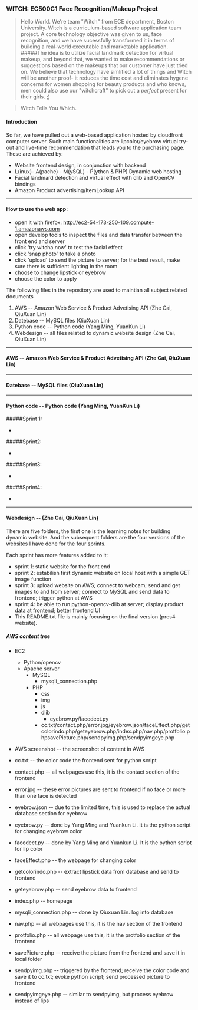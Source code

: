 ### WITCH: EC500C1 Face Recognition/Makeup Project

> Hello World. We're team "Witch" from ECE department, Boston University.
Witch is a curriculum-based software application team project. A core technology objective was given to us, face recognition, and we have sucessfully transformed it in terms of building a real-world executable and marketable application. 
#####The idea is to utilize facial landmark detection for virtual makeup, and beyond that, we wanted to make recommendations or suggestions based on the makeups that our customer have just tried on. We believe that technology have simlified a lot of things and Witch will be another proof- it reduces the time cost and eliminates hygene concerns for women shopping for beauty products and who knows, men could also use our "witchcraft" to pick out a *perfect* present for their girls. ;)

>Witch Tells You Which. 


#### Introduction
So far, we have pulled out a web-based application hosted by cloudfront computer server. Such main functionalities are
lipcolor/eyebrow virtual try-out and live-time recommendation that leads you to the purchasing page. These are achieved by:

* Website frontend design, in conjunction with backend 
* L(inux)- A(pache) - M(ySQL) - P(ython & PHP) Dynamic web hosting
* Facial landmard detection and virtual effect  with dlib and OpenCV bindings
* Amazon Product advertising/ItemLookup API

--------------------------------------------------------------------------------------
#### How to use the web app:
* open it with firefox: http://ec2-54-173-250-109.compute-1.amazonaws.com
* open develop tools to inspect the files and data transfer between the front end and server
* click 'try witcha now' to test the facial effect
* click 'snap photo' to take a photo
* click 'upload' to send the picture to server; for the best result, make sure there is sufficient lighting in the room
* choose to change lipstick or eyebrow
* choose the color to apply

The following files in the repository are used to maintian all subject related documents

1. AWS -- Amazon Web Service & Product Advetising API (Zhe Cai, QiuXuan Lin)
2. Datebase -- MySQL files (QiuXuan Lin)
3. Python code -- Python code (Yang Ming, YuanKun Li)
4. Webdesign -- all files related to dynamic website design (Zhe Cai, QiuXuan Lin)


--------------------------------------------------------------------------------------
#### AWS -- Amazon Web Service & Product Advetising API (Zhe Cai, QiuXuan Lin)

--------------------------------------------------------------------------------------
#### Datebase -- MySQL files (QiuXuan Lin)

--------------------------------------------------------------------------------------
#### Python code -- Python code (Yang Ming, YuanKun Li)

#####Sprint 1:

* 

#####Sprint2:

* 

#####Sprint3:

* 

#####Sprint4:

* 




--------------------------------------------------------------------------------------
#### Webdesign -- (Zhe Cai, QiuXuan Lin)

There are five folders, the first one is the learning notes for building dynamic website. And the subsequent folders are the four versions of the websites I have done for the four sprints.

Each sprint has more features added to it:

* sprint 1: static website for the front end
* sprint 2: estabilish first dynamic website on local host with a simple GET image function
* sprint 3: upload website on AWS; connect to webcam; send and get images to and from server; connect to MySQL and send data to frontend; trigger python at AWS
* sprint 4: be able to run python-opencv-dlib at server; display product data at frontend; better frontend UI
* This README.txt file is mainly focusing on the final version (pres4 website).

##### AWS content tree
* EC2
  * Python/opencv
  * Apache server
    * MySQL
      * mysqli_connection.php
    * PHP
      * css
      * img
      * js
      * dlib
        * eyebrow.py/facedect.py
      * cc.txt/contact.php/error.jpg/eyebrow.json/faceEffect.php/getcolorindo.php/geteyebrow.php/index.php/nav.php/protfolio.phpsavePicture.php/sendpyimg.php/sendpyimgeye.php

* AWS screenshot -- the screenshot of content in AWS
* cc.txt -- the color code the frontend sent for python script
* contact.php -- all webpages use this, it is the contact section of the frontend
* error.jpg -- these error pictures are sent to frontend if no face or more than one face is detected
* eyebrow.json -- due to the limited time, this is used to replace the actual database section for eyebrow
* eyebrow.py -- done by Yang Ming and Yuankun Li. It is the python script for changing eyebrow color
* facedect.py -- done by Yang Ming and Yuankun Li. It is the python script for lip color
* faceEffect.php -- the webpage for changing color
* getcolorindo.php -- extract lipstick data from database and send to frontend
* geteyebrow.php -- send eyebrow data to frontend
* index.php -- homepage
* mysqli_connection.php -- done by Qiuxuan Lin. log into database
* nav.php -- all webpages use this, it is the nav section of the frontend
* protfolio.php -- all webpage use this, it is the protfolio section of the frontend
* savePicture.php -- receive the picture from the frontend and save it in local folder
* sendpyimg.php -- triggered by the frontend; receive the color code and save it to cc.txt; evoke python script; send processed picture to frontend
* sendpyimgeye.php -- similar to sendpyimg, but process eyebrow instead of lips